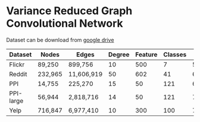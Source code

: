 # Variance Reduced Graph Convolutional Network

Dataset can be download from [google drive](https://drive.google.com/drive/folders/1qrFuQOxrbaDziJFeEkpAiXmL_C8dlk3K?usp=sharing)

| Dataset   | Nodes   | Edges      | Degree | Feature | Classes | Train/Val/Test |
|-----------|---------|------------|--------|---------|---------|----------------|
| Flickr    | 89,250  | 899,756    | 10     | 500     | 7       | 50%/25%/25%    |
| Reddit    | 232,965 | 11,606,919 | 50     | 602     | 41      | 66%/10%/24%    |
| PPI       | 14,755  | 225,270    | 15     | 50      | 121     | 66%/12%/22%    |
| PPI-large | 56,944  | 2,818,716   | 14     | 50      | 121     | 79%/11%/10%    |
| Yelp      | 716,847 | 6,977,410  | 10     | 300     | 100     | 75%/10%/15%    |